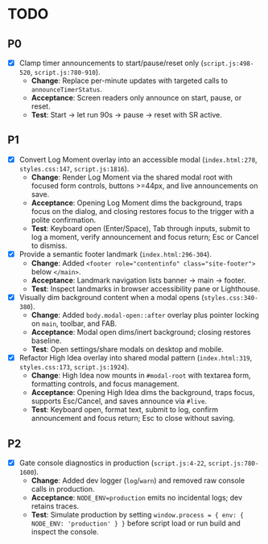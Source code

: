 # TODO

## P0
- [x] Clamp timer announcements to start/pause/reset only (`script.js:498-520`, `script.js:780-910`).
  - **Change**: Replace per-minute updates with targeted calls to `announceTimerStatus`.
  - **Acceptance**: Screen readers only announce on start, pause, or reset.
  - **Test**: Start -> let run 90s -> pause -> reset with SR active.

## P1
- [x] Convert Log Moment overlay into an accessible modal (`index.html:278`, `styles.css:147`, `script.js:1816`).
  - **Change**: Render Log Moment via the shared modal root with focused form controls, buttons >=44px, and live announcements on save.
  - **Acceptance**: Opening Log Moment dims the background, traps focus on the dialog, and closing restores focus to the trigger with a polite confirmation.
  - **Test**: Keyboard open (Enter/Space), Tab through inputs, submit to log a moment, verify announcement and focus return; Esc or Cancel to dismiss.
- [x] Provide a semantic footer landmark (`index.html:296-304`).
  - **Change**: Added `<footer role="contentinfo" class="site-footer">` below `</main>`.
  - **Acceptance**: Landmark navigation lists banner -> main -> footer.
  - **Test**: Inspect landmarks in browser accessibility pane or Lighthouse.
- [x] Visually dim background content when a modal opens (`styles.css:340-380`).
  - **Change**: Added `body.modal-open::after` overlay plus pointer locking on `main`, toolbar, and FAB.
  - **Acceptance**: Modal open dims/inert background; closing restores baseline.
  - **Test**: Open settings/share modals on desktop and mobile.
- [x] Refactor High Idea overlay into shared modal pattern (`index.html:319`, `styles.css:173`, `script.js:1924`).
  - **Change**: High Idea now mounts in `#modal-root` with textarea form, formatting controls, and focus management.
  - **Acceptance**: Opening High Idea dims the background, traps focus, supports Esc/Cancel, and saves announce via `#live`.
  - **Test**: Keyboard open, format text, submit to log, confirm announcement and focus return; Esc to close without saving.

## P2
- [x] Gate console diagnostics in production (`script.js:4-22`, `script.js:780-1600`).
  - **Change**: Added dev logger (`log`/`warn`) and removed raw console calls in production.
  - **Acceptance**: `NODE_ENV=production` emits no incidental logs; dev retains traces.
  - **Test**: Simulate production by setting `window.process = { env: { NODE_ENV: 'production' } }` before script load or run build and inspect the console.

